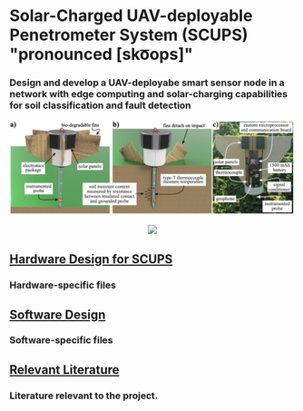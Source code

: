 # Solar-Charged UAV-deployable Penetrometer System (SCUPS) "pronounced [sko͞ops]"
### Design and develop a UAV-deployabe smart sensor node in a network with edge computing and solar-charging capabilities for soil classification and fault detection

<p align="center">
<img src="image.PNG" alt="drawing" width="910"/>
</p>
<p align="center">
</p>
<p align="center">
 <img src="https://user-images.githubusercontent.com/87868879/166610946-1d7f9edc-2c42-431b-8995-1c52ac2c5b0f.png"/>
</p>

## [Hardware Design for SCUPS](hardware_design)
### Hardware-specific files

## [Software Design](software_design)
### Software-specific files

## [Relevant Literature](relevant_literature)
### Literature relevant to the project.










